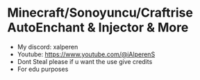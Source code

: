 # Minecraft/Sonoyuncu/Craftrise AutoEnchant & Injector & More
- My discord: xalperen
- Youtube: https://www.youtube.com/@iAlperenS
- Dont Steal please if u want the use give credits
- For edu purposes
